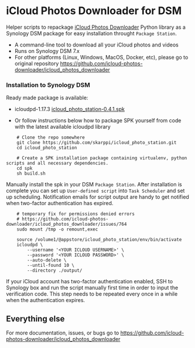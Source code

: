 # iCloud Photos Downloader for DSM

Helper scripts to repackage [iCloud Photos Downloader](https://github.com/icloud-photos-downloader/icloud_photos_downloader) Python library as a Synology DSM package for easy installation throught `Package Station`.

- A command-line tool to download all your iCloud photos and videos
- Runs on Synology DSM 7.x
- For other platforms (Linux, Windows, MacOS, Docker, etc), please go to original repository https://github.com/icloud-photos-downloader/icloud_photos_downloader

### Installation to Synology DSM

Ready made package is available:

- icloudpd-1.17.3 [icloud_photo_station-0.4.1.spk](https://github.com/skarppi/icloud_photo_station/releases/download/v0.4.1/icloud_photo_station-0.4.1.spk)

- Or follow instructions below how to package SPK yourself from code with the latest available icloudpd library

```
    # Clone the repo somewhere
    git clone https://github.com/skarppi/icloud_photo_station.git
    cd icloud_photo_station

    # Create a SPK installation package containing virtualenv, python scripts and all necessary dependencies.
    cd spk
    sh build.sh
```

Manually install the spk in your DSM `Package Station`. After installation is complete you can set up `User-defined script` into `Task Scheduler` and set up scheduling. Notification emails for script output are handy to get notified when two-factor authentication has expired.

```
    # temporary fix for permissions denied errors
    # https://github.com/icloud-photos-downloader/icloud_photos_downloader/issues/764
    sudo mount /tmp -o remount,exec

    source /volume1/@appstore/icloud_photo_station/env/bin/activate
    icloudpd \
        --username '<YOUR ICLOUD USERNAME>' \
        --password '<YOUR ICLOUD PASSWORD>' \
        --auto-delete \
        --until-found 10 \
        --directory ./output/
```

If your iCloud account has two-factor authentication enabled, SSH to Synology box and run the script manually first time in order to input the verification code. This step needs to be repeated every once in a while when the authentication expires.

## Everything else

For more documentation, issues, or bugs go to https://github.com/icloud-photos-downloader/icloud_photos_downloader